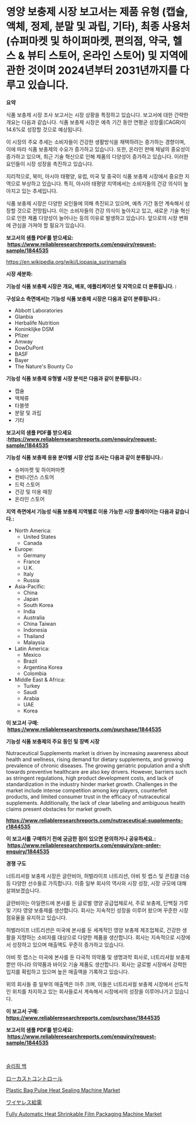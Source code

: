 <p><h1>영양 보충제 시장 보고서는 제품 유형 (캡슐, 액체, 정제, 분말 및 과립, 기타), 최종 사용처 (슈퍼마켓 및 하이퍼마켓, 편의점, 약국, 헬스 & 뷰티 스토어, 온라인 스토어) 및 지역에 관한 것이며 2024년부터 2031년까지를 다루고 있습니다.</h1></p><p><strong>요약</strong></p>
<p><p>식품 보충제 시장 조사 보고서는 시장 상황을 특정하고 있습니다. 보고서에 대한 간략한 개요는 다음과 같습니다. 식품 보충제 시장은 예측 기간 동안 연평균 성장률(CAGR)이 14.6%로 성장할 것으로 예상됩니다.</p><p>이 시장의 주요 추세는 소비자들이 건강한 생활방식을 채택하려는 증가하는 경향이며, 이에 따라 식품 보충제의 수요가 증가하고 있습니다. 또한, 온라인 판매 채널의 중요성이 증가하고 있으며, 최근 기술 혁신으로 인해 제품의 다양성이 증가하고 있습니다. 이러한 요인들이 시장 성장을 촉진하고 있습니다.</p><p>지리적으로, 북미, 아시아 태평양, 유럽, 미국 및 중국이 식품 보충제 시장에서 중요한 지역으로 부상하고 있습니다. 특히, 아시아 태평양 지역에서는 소비자들의 건강 의식이 높아지고 있는 추세입니다.</p><p>식품 보충제 시장은 다양한 요인들에 의해 촉진되고 있으며, 예측 기간 동안 계속해서 성장할 것으로 전망됩니다. 이는 소비자들의 건강 의식이 높아지고 있고, 새로운 기술 혁신으로 인한 제품 다양성이 늘어나는 등의 이유로 발생하고 있습니다. 앞으로의 시장 변화에 관심을 가져야 할 필요가 있습니다.</p></p>
<p><strong>보고서의 샘플 PDF를 받으세요: &nbsp;<a href="https://www.reliableresearchreports.com/enquiry/request-sample/1844535">https://www.reliableresearchreports.com/enquiry/request-sample/1844535</a></strong></p>
<p><a href="https://en.wikipedia.org/wiki/Liopasia_surinamalis">https://en.wikipedia.org/wiki/Liopasia_surinamalis</a></p>
<p><strong>시장 세분화:</strong></p>
<p><strong> 기능성 식품 보충제 시장은 개요, 배포, 애플리케이션 및 지역으로 더 분류됩니다. :</strong></p>
<p><strong>구성요소 측면에서는 기능성 식품 보충제 시장은 다음과 같이 분류됩니다.:</strong></p>
<p><ul><li>Abbott Laboratories</li><li>Glanbia</li><li>Herbalife Nutrition</li><li>Koninklijke DSM</li><li>Pfizer</li><li>Amway</li><li>DowDuPont</li><li>BASF</li><li>Bayer</li><li>The Nature's Bounty Co</li></ul></p>
<p><strong> 기능성 식품 보충제 유형별 시장 분석은 다음과 같이 분류됩니다.:</strong></p>
<p><ul><li>캡슐</li><li>액체류</li><li>타블렛</li><li>분말 및 과립</li><li>기타</li></ul></p>
<p><strong>보고서의 샘플 PDF를 받으세요 :<a href="https://www.reliableresearchreports.com/enquiry/request-sample/1844535">https://www.reliableresearchreports.com/enquiry/request-sample/1844535</a></strong></p>
<p><strong> 기능성 식품 보충제 응용 분야별 시장 산업 조사는 다음과 같이 분류됩니다.:</strong></p>
<p><ul><li>슈퍼마켓 및 하이퍼마켓</li><li>컨비니언스 스토어</li><li>드럭 스토어</li><li>건강 및 미용 매장</li><li>온라인 스토어</li></ul></p>
<p><strong>지역 측면에서 기능성 식품 보충제 지역별로 이용 가능한 시장 플레이어는 다음과 같습니다.:</strong></p>
<p><ul>
    <li>
        North America:
        <ul>
            <li>United States</li>
            <li>Canada</li>
        </ul>
    </li>
    <li>
        Europe:
        <ul>
            <li>Germany</li>
            <li>France</li>
            <li>U.K.</li>
            <li>Italy</li>
            <li>Russia</li>
        </ul>
    </li>
    <li>
        Asia-Pacific:
        <ul>
            <li>China</li>
            <li>Japan</li>
            <li>South Korea</li>
            <li>India</li>
            <li>Australia</li>
            <li>China Taiwan</li>
            <li>Indonesia</li>
            <li>Thailand</li>
            <li>Malaysia</li>
        </ul>
    </li>
    <li>
        Latin America:
        <ul>
            <li>Mexico</li>
            <li>Brazil</li>
            <li>Argentina Korea</li>
            <li>Colombia</li>
        </ul>
    </li>
    <li>
        Middle East & Africa:
        <ul>
            <li>Turkey</li>
            <li>Saudi</li>
            <li>Arabia</li>
            <li>UAE</li>
            <li>Korea</li>
        </ul>
    </li>
    </ul></p>
<p><strong>이 보고서 구매: &nbsp;<a href="https://www.reliableresearchreports.com/purchase/1844535">https://www.reliableresearchreports.com/purchase/1844535</a></strong></p>
<p><strong>기능성 식품 보충제의 주요 동인 및 장벽 시장</strong></p>
<p><p>Nutraceutical Supplements market is driven by increasing awareness about health and wellness, rising demand for dietary supplements, and growing prevalence of chronic diseases. The growing geriatric population and a shift towards preventive healthcare are also key drivers. However, barriers such as stringent regulations, high product development costs, and lack of standardization in the industry hinder market growth. Challenges in the market include intense competition among key players, counterfeit products, and limited consumer trust in the efficacy of nutraceutical supplements. Additionally, the lack of clear labeling and ambiguous health claims present obstacles for market growth.</p></p>
<p><strong><a href="https://www.reliableresearchreports.com/nutraceutical-supplements-r1844535">https://www.reliableresearchreports.com/nutraceutical-supplements-r1844535</a></strong></p>
<p><strong>이 보고서를 구매하기 전에 궁금한 점이 있으면 문의하거나 공유하세요.: &nbsp;<a href="https://www.reliableresearchreports.com/enquiry/pre-order-enquiry/1844535">https://www.reliableresearchreports.com/enquiry/pre-order-enquiry/1844535</a></strong></p>
<p><strong>경쟁 구도</strong></p>
<p><p>너트리셔컬 보충제 시장은 글란비아, 허벌라이프 너트리션, 아비 핏 랩스 및 콘킹클 더송 등 다양한 선수들로 가득합니다. 이중 일부 회사의 역사와 시장 성장, 시장 규모에 대해 살펴보겠습니다.</p><p>글란비아는 아일랜드에 본사를 둔 글로벌 영양 공급업체로서, 주로 보충제, 단백질 가루 및 기타 영양 보충제를 생산합니다. 회사는 지속적인 성장을 이루어 왔으며 꾸준한 시장 점유율을 유지하고 있습니다.</p><p>허벌라이프 너트리션은 미국에 본사를 둔 세계적인 영양 보충제 제조업체로, 건강한 생활을 지향하는 소비자를 대상으로 다양한 제품을 생산합니다. 회사는 지속적으로 시장에서 성장하고 있으며 매출액도 꾸준히 증가하고 있습니다.</p><p>아비 핏 랩스는 미국에 본사를 둔 다국적 의약품 및 생명과학 회사로, 너트리셔컬 보충제 뿐만 아니라 의약품과 바이오 기술 제품도 생산합니다. 회사는 글로벌 시장에서 강력한 입지를 확립하고 있으며 높은 매출액을 기록하고 있습니다.</p><p>위의 회사들 중 일부의 매출액은 아주 크며, 이들은 너트리셔컬 보충제 시장에서 선도적인 위치를 차지하고 있는 회사들로서 계속해서 시장에서의 성장을 이루어나가고 있습니다.</p></p>
<p><strong>이 보고서 구매: &nbsp; <a href="https://www.reliableresearchreports.com/purchase/1844535">https://www.reliableresearchreports.com/purchase/1844535</a></strong></p>
<p><strong>보고서의 샘플 PDF를 받으세요: &nbsp;<a href="https://www.reliableresearchreports.com/enquiry/request-sample/1844535">https://www.reliableresearchreports.com/enquiry/request-sample/1844535</a></strong><strong></strong></p>
<p>&nbsp;</p>
<p><p><a href="https://github.com/LuckeyCorbin/Market-Research-Report-List-1/blob/main/9592355185674.md">슬리핑 백</a></p><p><a href="https://github.com/TerrellConn/Market-Research-Report-List-2/blob/main/7994187183034.md">ローカストコントロール</a></p><p><a href="https://github.com/rontaybrewer02024/Market-Research-Report-List-1/blob/main/plastic-bag-pulse-heat-sealing-machine-market.md">Plastic Bag Pulse Heat Sealing Machine Market</a></p><p><a href="https://github.com/RandallRunte2023/Market-Research-Report-List-2/blob/main/7779864183037.md">ワイヤレス給電</a></p><p><a href="https://github.com/sarahterry458/Market-Research-Report-List-1/blob/main/fully-automatic-heat-shrinkable-film-packaging-machine-market.md">Fully Automatic Heat Shrinkable Film Packaging Machine Market</a></p></p>